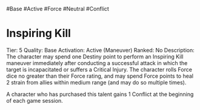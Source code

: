 #Base 
#Active 
#Force 
#Neutral 
#Conflict 

# Inspiring Kill
Tier: 5
Quality: Base
Activation: Active (Maneuver)
Ranked: No
Description: The character may spend one Destiny point to perform an Inspiring Kill maneuver immediately after conducting a successful attack in which the target is incapacitated or suffers a Critical Injury. The character rolls Force dice no greater than their Force rating, and may spend Force points to heal 2 strain from allies within medium range (and may do so multiple times). 

A character who has purchased this talent gains 1 Conflict at the beginning of each game session.
